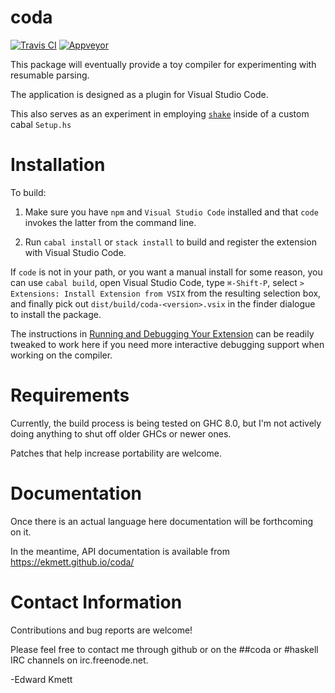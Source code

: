 coda
====

[![Travis CI](https://secure.travis-ci.org/ekmett/coda.png?branch=master)](http://travis-ci.org/ekmett/coda)
[![Appveyor](https://ci.appveyor.com/api/projects/status/github/ekmett/coda?branch=master&svg=true)](https://ci.appveyor.com/project/ekmett/coda)

This package will eventually provide a toy compiler for experimenting with resumable parsing.

The application is designed as a plugin for Visual Studio Code.

This also serves as an experiment in employing [`shake`](http://shakebuild.com/) inside of a custom cabal `Setup.hs`

Installation
============

To build:

1. Make sure you have `npm` and `Visual Studio Code` installed and that `code` invokes the latter from the command line.

2. Run `cabal install` or `stack install` to build and register the extension with Visual Studio Code.

If `code` is not in your path, or you want a manual install for some reason, you can use `cabal build`, open Visual Studio
Code, type `⌘-Shift-P`, select `> Extensions: Install Extension from VSIX` from the resulting selection box, and finally pick out `dist/build/coda-<version>.vsix` in the finder dialogue to install the package.

The instructions in [Running and Debugging Your Extension](https://code.visualstudio.com/docs/extensions/debugging-extensions)
can be readily tweaked to work here if you need more interactive debugging support when working on the compiler.

Requirements
============

Currently, the build process is being tested on GHC 8.0, but I'm not actively doing anything to shut off older GHCs or newer ones.

Patches that help increase portability are welcome.

Documentation
=============

Once there is an actual language here documentation will be forthcoming on it.

In the meantime, API documentation is available from https://ekmett.github.io/coda/

Contact Information
===================

Contributions and bug reports are welcome!

Please feel free to contact me through github or on the ##coda or #haskell IRC channels on irc.freenode.net.

-Edward Kmett
